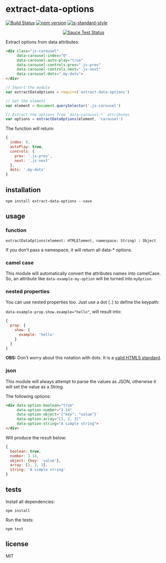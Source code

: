 # extract-data-options
[![Build Status](https://travis-ci.org/gsantiago/extract-data-options.svg?branch=master)](https://travis-ci.org/gsantiago/extract-data-options)
[![npm version](https://badge.fury.io/js/extract-data-options.svg)](https://badge.fury.io/js/extract-data-options)
[![js-standard-style](https://img.shields.io/badge/code%20style-standard-brightgreen.svg)](http://standardjs.com/)

<p align="center">
  <a href="https://saucelabs.com/u/extactdataoptions">
    <img src="https://saucelabs.com/browser-matrix/extactdataoptions.svg" alt="Sauce Test Status">
  </a>
</p>

Extract options from data attributes:

```html
<div class="js-carousel"
     data-carousel-index="0"
     data-carousel-auto-play="true"
     data-carousel-controls.prev=".js-prev"
     data-carousel-controls.next=".js-next"
     data-carousel-dots=".my-dots">
</div>
```

```js
// Import the module
var extractDataOptions = require('extract-data-options')

// Get the element
var element = document.querySelector('.js-carousel')

// Extract the options from `data-carousel-*` attributes
var options = extractDataOptions(element, 'carousel')
```

The function will return:

```js
{
  index: 0,
  autoPlay: true,
  controls: {
    prev: '.js-prev',
    next: '.js-next'
  },
  dots: '.my-dots'
}
```

## installation

`npm install extract-data-options --save`

## usage

### function

`extractDataOptions(element: HTMLElement, namespace: String) : Object`

If you don't pass a namespace, it will return all data-* options.

### camel case

This module will automatically convert the attributes names into camelCase. So, an attribute like `data-example-my-option` will be turned into `myOption`.

### nested properties

You can use nested properties too. Just use a dot (`.`) to define the keypath:

`data-example-prop.show.example="hello"`, will result into:

```js
{
  prop: {
    show: {
      example: 'hello'
    }
  }
}
```

**OBS:** Don't worry about this notation with dots. It is a [valid HTML5 standard](https://www.w3.org/TR/html/syntax.html#elements-attributes).

### json

This module will always attempt to parse the values as JSON, otherwise it will set the value as a String.

The following options:

```html
<div data-option-boolean="true"
     data-option-number="3.14"
     data-option-object='{"key": "value"}'
     data-option-array="[1, 2, 3]"
     data-option-string="A simple string">
</div>
```

Will produce the result below:

```js
{
  boolean: true,
  number: 3.14,
  object: {key: 'value'},
  array: [1, 2, 3],
  string: 'A simple string'
}
```

## tests

Install all dependencies:

`npm install`

Run the tests:

`npm test`

## license

MIT
